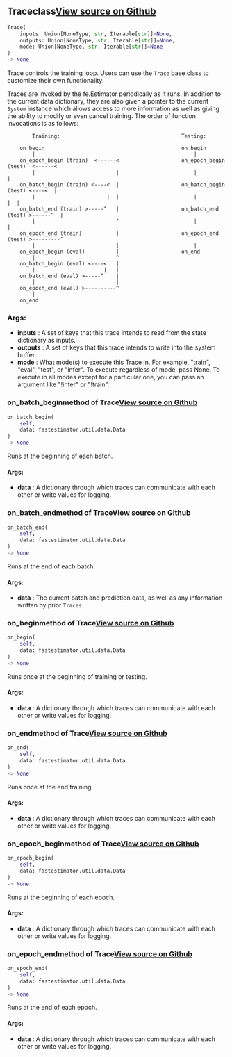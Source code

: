 ## Trace<span class="tag">class</span><a class="sourcelink" href=https://github.com/fastestimator/fastestimator/blob/r1.1/fastestimator/trace/trace.py/#L29-L130>View source on Github</a>
```python
Trace(
	inputs: Union[NoneType, str, Iterable[str]]=None,
	outputs: Union[NoneType, str, Iterable[str]]=None,
	mode: Union[NoneType, str, Iterable[str]]=None
)
-> None
```
Trace controls the training loop. Users can use the `Trace` base class to customize their own functionality.

Traces are invoked by the fe.Estimator periodically as it runs. In addition to the current data dictionary, they are
also given a pointer to the current `System` instance which allows access to more information as well as giving the
ability to modify or even cancel training. The order of function invocations is as follows:

``` plot
        Training:                                       Testing:

    on_begin                                            on_begin
        |                                                   |
    on_epoch_begin (train)  <------<                    on_epoch_begin (test)  <------<
        |                          |                        |                         |
    on_batch_begin (train) <----<  |                    on_batch_begin (test) <----<  |
        |                       |  |                        |                      |  |
    on_batch_end (train) >-----^   |                    on_batch_end (test) >------^  |
        |                          ^                        |                         |
    on_epoch_end (train)           |                    on_epoch_end (test) >---------^
        |                          |                        |
    on_epoch_begin (eval)          |                    on_end
        |                          ^
    on_batch_begin (eval) <----<   |
        |                      |   |
    on_batch_end (eval) >-----^    |
        |                          |
    on_epoch_end (eval) >----------^
        |
    on_end
```


<h3>Args:</h3>

* **inputs** :  A set of keys that this trace intends to read from the state dictionary as inputs.
* **outputs** :  A set of keys that this trace intends to write into the system buffer.
* **mode** :  What mode(s) to execute this Trace in. For example, "train", "eval", "test", or "infer". To execute        regardless of mode, pass None. To execute in all modes except for a particular one, you can pass an argument        like "!infer" or "!train".

### on_batch_begin<span class="tag">method of Trace</span><a class="sourcelink" href=https://github.com/fastestimator/fastestimator/blob/r1.1/fastestimator/trace/trace.py/#L100-L106>View source on Github</a>
```python
on_batch_begin(
	self,
	data: fastestimator.util.data.Data
)
-> None
```
Runs at the beginning of each batch.


<h4>Args:</h4>

* **data** :  A dictionary through which traces can communicate with each other or write values for logging.

### on_batch_end<span class="tag">method of Trace</span><a class="sourcelink" href=https://github.com/fastestimator/fastestimator/blob/r1.1/fastestimator/trace/trace.py/#L108-L114>View source on Github</a>
```python
on_batch_end(
	self,
	data: fastestimator.util.data.Data
)
-> None
```
Runs at the end of each batch.


<h4>Args:</h4>

* **data** :  The current batch and prediction data, as well as any information written by prior `Traces`.

### on_begin<span class="tag">method of Trace</span><a class="sourcelink" href=https://github.com/fastestimator/fastestimator/blob/r1.1/fastestimator/trace/trace.py/#L84-L90>View source on Github</a>
```python
on_begin(
	self,
	data: fastestimator.util.data.Data
)
-> None
```
Runs once at the beginning of training or testing.


<h4>Args:</h4>

* **data** :  A dictionary through which traces can communicate with each other or write values for logging.

### on_end<span class="tag">method of Trace</span><a class="sourcelink" href=https://github.com/fastestimator/fastestimator/blob/r1.1/fastestimator/trace/trace.py/#L124-L130>View source on Github</a>
```python
on_end(
	self,
	data: fastestimator.util.data.Data
)
-> None
```
Runs once at the end training.


<h4>Args:</h4>

* **data** :  A dictionary through which traces can communicate with each other or write values for logging.

### on_epoch_begin<span class="tag">method of Trace</span><a class="sourcelink" href=https://github.com/fastestimator/fastestimator/blob/r1.1/fastestimator/trace/trace.py/#L92-L98>View source on Github</a>
```python
on_epoch_begin(
	self,
	data: fastestimator.util.data.Data
)
-> None
```
Runs at the beginning of each epoch.


<h4>Args:</h4>

* **data** :  A dictionary through which traces can communicate with each other or write values for logging.

### on_epoch_end<span class="tag">method of Trace</span><a class="sourcelink" href=https://github.com/fastestimator/fastestimator/blob/r1.1/fastestimator/trace/trace.py/#L116-L122>View source on Github</a>
```python
on_epoch_end(
	self,
	data: fastestimator.util.data.Data
)
-> None
```
Runs at the end of each epoch.


<h4>Args:</h4>

* **data** :  A dictionary through which traces can communicate with each other or write values for logging.




